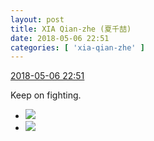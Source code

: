 ```yaml
---
layout: post
title: XIA Qian-zhe (夏千喆)
date: 2018-05-06 22:51
categories: [ 'xia-qian-zhe' ]
---
```


<div class="weibo-info">
  <a href="https://weibo.com/6505420082/GfrF0DWTb">2018-05-06 22:51</a>
</div>

Keep on fighting.

<!-- more -->

<ul class="weibo-pic-list-1">
  <li class="weibo-pic">
    <a href="https://wx4.sinaimg.cn/mw690/0076g4Wmgy1fr209z92l2j30qo1bfq84.jpg"><img src="https://wx4.sinaimg.cn/thumb150/0076g4Wmgy1fr209z92l2j30qo1bfq84.jpg"/></a>
  </li>
  <li class="weibo-pic">
    <a href="https://wx2.sinaimg.cn/mw690/0076g4Wmgy1fr209xxn11j30qo1bfdnl.jpg"><img src="https://wx2.sinaimg.cn/thumb150/0076g4Wmgy1fr209xxn11j30qo1bfdnl.jpg"/></a>
  </li>
</ul>
